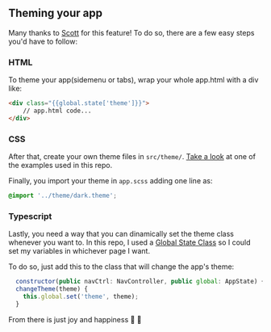 ## Theming your app

Many thanks to [Scott](https://github.com/ScottMBerger) for this feature! 
To do so, there are a few easy steps you'd have to follow:

### HTML
To theme your app(sidemenu or tabs), wrap your whole app.html with a div like:

```html 
<div class="{{global.state['theme']}}">
    // app.html code...
</div>
```
 
### CSS
After that, create your own theme files in `src/theme/`. [Take a look](https://github.com/yannbf/ionic2-components/blob/master/src/theme/dark.theme.scss) at one of the examples used in this repo.

Finally, you import your theme in  `app.scss` adding one line as:
```css
@import '../theme/dark.theme';
```

### Typescript
Lastly, you need a way that you can dinamically set the theme class whenever you want to. In this repo, I used a [Global State Class](https://github.com/yannbf/ionic2-components/blob/master/src/app/app.global.ts) so I could set my variables in whichever page I want.

To do so, just add this to the class that will change the app's theme:
```javascript
  constructor(public navCtrl: NavController, public global: AppState) { }
  changeTheme(theme) {
    this.global.set('theme', theme);
  }
``` 

From there is just joy and happiness :tada: :tada:
